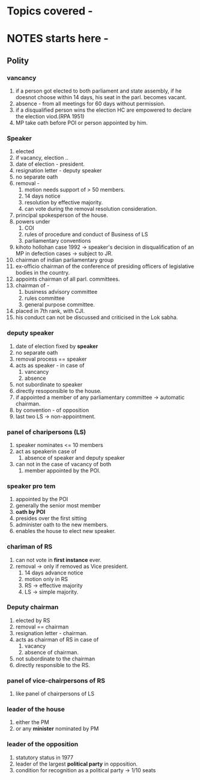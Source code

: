# Topics covered - 


# NOTES starts here -
## Polity
### vancancy
1. if a person got elected to both parliament and state assembly, if he doesnot choose within 14 days, his seat in the parl. becomes vacant.
2. absence - from all meetings for 60 days without permission.
3. if a disqualified person wins the election HC are empowered to declare the election viod.(RPA 1951)
4. MP take oath before POI or person appointed by him.
### Speaker
1. elected
2. if vacancy, election ..
3. date of election - president.
4. resignation letter - deputy speaker
5. no separate oath
6. removal - 
	1. motion needs support of > 50 members.
	2. 14 days notice
	3. resolution by effective majority.
	4. can vote during the removal resolution consideration.
7. principal spokesperson of the house.
8. powers under
	1. COI
	2. rules of procedure and conduct of Business of LS
	3. parliamentary conventions
9. kihoto hollohan case 1992 -> speaker's decision in disqualification of an MP in defection cases -> subject to JR.
10. chairman of indian parliamentary group
11. ex-officio chairman of the conference of presiding officers of legislative bodies in the country.
12. appoints chairman of all parl. committees.
13. chairman of - 
	1. business advisory committee
	2. rules committee
	3. general purpose committee.
14. placed in 7th rank, with CJI.
15. his conduct can not be discussed and criticised in the Lok sabha.

### deputy speaker
1. date of election fixed by **speaker**
2. no separate oath
3. removal process == speaker
4. acts as speaker - in case of 
	1. vancancy
	2. absence
5. not subordinate to speaker
6. directly resoponsible to the house.
7. if appointed a member of any parliamentary committee -> automatic chairman.
8. by convention - of opposition
9. last two LS -> non-appointment.

### panel of charipersons (LS)
1. speaker nominates <= 10 members
2. act as speakerin case of 
	1. absence of speaker and deputy speaker
3. can not in the case of vacancy of both
	1. member appointed by the POI.
### speaker pro tem
1. appointed by the POI
2. generally the senior most member
3. **oath by POI**
4. presides over the first sitting
5. administer oath to the new members.
6. enables the house to elect new speaker.

### chariman of RS
1. can not vote in **first instance** ever.
2. removal -> only if removed as Vice president.
	1. 14 days advance notice
	2. motion only in RS
	3. RS -> effective majority
	4. LS -> simple majority.
### Deputy chairman
1. elected by RS
2. removal  == chairman
3. resignation letter - chairman.
4. acts as chairman of RS in case of 
	1. vacancy
	2. absence of chairman.
5. not subordinate to the chairman
6. directly responsible to the RS.
### panel of vice-chairpersons of RS
1. like panel of chairpersons of LS

### leader of the house
1. either the PM
2. or any **minister** nominated by PM
### leader of the opposition
1. statutory status in 1977
2. leader of the largest **political party** in opposition.
3. condition for recognition as a political party -> 1/10 seats